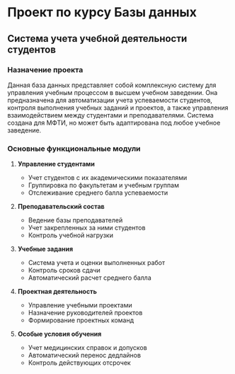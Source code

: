 # Проект по курсу Базы данных

## Система учета учебной деятельности студентов

### Назначение проекта

Данная база данных представляет собой комплексную систему для управления учебным процессом в высшем учебном заведении. Она предназначена для автоматизации учета успеваемости студентов, контроля выполнения учебных заданий и проектов, а также управления взаимодействием между студентами и преподавателями. Система создана для МФТИ, но может быть адаптирована под любое учебное заведение.

### Основные функциональные модули

1. **Управление студентами**
   - Учет студентов с их академическими показателями
   - Группировка по факультетам и учебным группам
   - Отслеживание среднего балла успеваемости

2. **Преподавательский состав**
   - Ведение базы преподавателей
   - Учет закрепленных за ними студентов
   - Контроль учебной нагрузки

3. **Учебные задания**
   - Система учета и оценки выполненных работ
   - Контроль сроков сдачи
   - Автоматический расчет среднего балла

4. **Проектная деятельность**
   - Управление учебными проектами
   - Назначение руководителей проектов
   - Формирование проектных команд

5. **Особые условия обучения**
   - Учет медицинских справок и допусков
   - Автоматический перенос дедлайнов
   - Контроль действующих отсрочек

